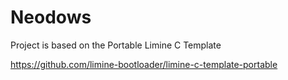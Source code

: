 # Neodows

Project is based on the Portable Limine C Template


https://github.com/limine-bootloader/limine-c-template-portable